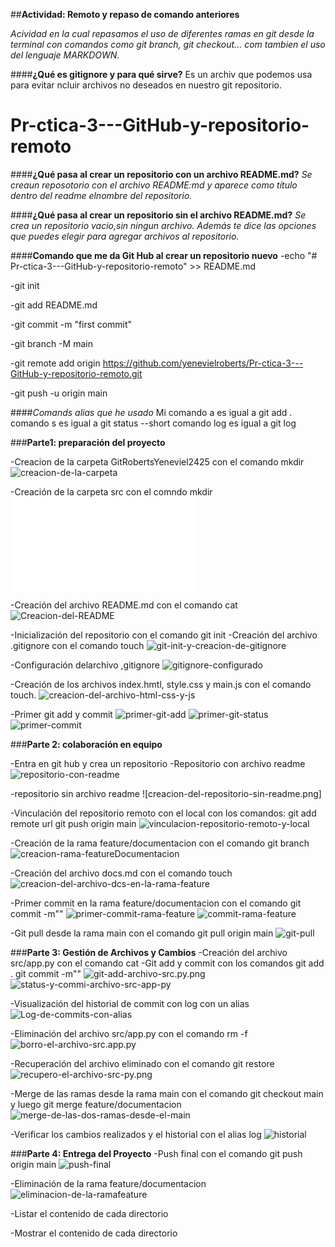 ##**Actividad: Remoto y repaso de comando anteriores**

*Acividad en la cual repasamos el uso de diferentes ramas en git desde la terminal
con comandos como git branch, git checkout... com tambien el uso del lenguaje 
MARKDOWN.*

####**¿Qué es gitignore y para qué sirve?**
Es un archiv que podemos usa para evitar ncluir archivos no deseados en
nuestro git repositorio.
# Pr-ctica-3---GitHub-y-repositorio-remoto

####**¿Qué pasa al crear un repositorio con un archivo README.md?**
*Se creaun reposotorio con el archivo README:md y aparece como título dentro
del readme elnombre del repositorio.*

####**¿Qué pasa al crear un repositorio sin el archivo README.md?**
*Se crea un repositorio vacio,sin ningun archivo. Además te dice las opciones
 que puedes elegir para agregar archivos al repositorio.*

####**Comando que me da Git Hub al crear un repositorio nuevo**
-echo "# Pr-ctica-3---GitHub-y-repositorio-remoto" >> README.md

-git init

-git add README.md

-git commit -m "first commit"

-git branch -M main

-git remote add origin https://github.com/yenevielroberts/Pr-ctica-3---GitHub-y-repositorio-remoto.git

-git push -u origin main

####*Comands alias que he usado*
Mi comando a es igual a git add . 
comando s es igual a git status --short
comando log es igual a git log

###**Parte1: preparación del proyecto**


-Creacion de la carpeta GitRobertsYeneviel2425 con el comando mkdir
![creacion-de-la-carpeta](Ex3/creacion-de-la-carpeta.png)

-Creación de la carpeta src con el comndo mkdir
![creacion-de-la-carpeta-src](Ex3/creacion-de-la-carpeta-src.pgn)

-Creación del archivo README.md con el comando cat
![Creacion-del-README](Ex3/Creacion-del-README.png)

-Inicialización del repositorio con el comando git init
-Creación del archivo .gitignore con el comando touch
![git-init-y-creacion-de-gitignore](Ex3/git-init-y-creacion-de-gitignore.png)

-Configuración delarchivo ,gitignore
![gitignore-configurado](Ex3/gitignore-configurado.png)

-Creación de los archivos index.hmtl, style.css y main.js con el comando
touch.
![creacion-del-archivo-html-css-y-js](Ex3/creacion-del-archivo-html-css-y-js.png)

-Primer git add y commit
![primer-git-add](Ex3/primer-git-add)
![primer-git-status](Ex3/primer-git-status)
![primer-commit](Ex3/primer-commit)

###**Parte 2: colaboración en equipo**

-Entra en git hub y crea un repositorio
-Repositorio con archivo readme
![repositorio-con-readme](Ex3/repositorio-con-reademe.png)

-repositorio sin archivo readme
![creacion-del-repositorio-sin-readme.png]

-Vinculación del repositorio remoto con el local con los comandos:
git add remote url
git push origin main
![vinculacion-repositorio-remoto-y-local](Ex3/vinculacion-repositorio-remoto-local.png)

-Creación de la rama feature/documentacion con el comando git branch
![creacion-rama-featureDocumentacion](Ex3/creacion-rama-featureDocumentacion.png)

-Creación del archivo docs.md con el comando touch
![creacion-del-archivo-dcs-en-la-rama-feature](Ex3/creacion-del-archivo-dcs-en-la-rama-feature)

-Primer commit en la rama feature/documentacion con el comando git commit -m""
![primer-commit-rama-feature](Ex3/primer-commit-rama-feature.png)
![commit-rama-feature](Ex3/commit-rama-feature.png)

-Git pull desde la rama main con el comando git pull origin main
![git-pull](Ex3/git-pull.png)


###**Parte 3: Gestión de Archivos y Cambios**
-Creación del archivo src/app.py con el comando cat
-Git add y commit con los comandos git add . git commit -m""
![git-add-archivo-src.py.png](Ex3/git-add-archivo-src.py.png)
![status-y-commi-archivo-src-app-py](Ex3/status-y-commi-archivo-src-app-py-png)

-Visualización del historial de commit con log con un alias
![Log-de-commits-con-alias](Ex3/Log-de-commits-con-alias.png)

-Eliminación del archivo src/app.py con el comando rm -f
![borro-el-archivo-src.app.py](Ex3/borro-el-archivo-src.app.py.png)

-Recuperación del archivo eliminado con el comando git restore
![recupero-el-archivo-src-py.png](Ex3/recupero-el-archivo-src-py.png)

-Merge de las ramas desde la rama main con el comando git checkout main y luego git merge feature/documentacion
![merge-de-las-dos-ramas-desde-el-main](Ex3/merge-de-las-dos-ramas-desde-el-main.png)

-Verificar los cambios realizados y el historial con el alias log
![historial](Ex3/historial.png)

###**Parte 4: Entrega del Proyecto**
-Push final con el comando git push origin main
![push-final](Ex3/push-final-png)

-Eliminación de la rama feature/documentacion
![eliminacion-de-la-ramafeature](Ex3/eliminacion-de-la-ramafeature.png)

-Listar el contenido de cada directorio
![]()

-Mostrar el contenido de cada directorio
![]()
